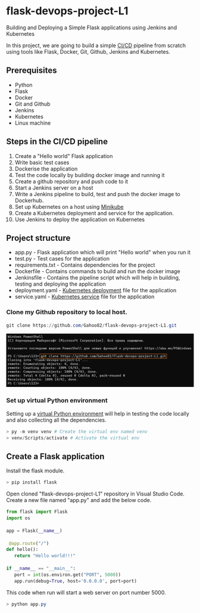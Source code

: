 # flask-devops-project-L1
Building and Deploying a Simple Flask applications using Jenkins and Kubernetes

In this project, we are going to build a simple [CI/CD](https://www.atlassian.com/continuous-delivery/principles/continuous-integration-vs-delivery-vs-deployment) pipeline from scratch using tools like Flask, Docker, Git, Github, Jenkins and Kubernetes.
 
## Prerequisites
 
* Python
* Flask
* Docker
* Git and Github
* Jenkins
* Kubernetes
* Linux machine
 
## Steps in the CI/CD pipeline
1. Create a "Hello world" Flask application
2. Write basic test cases
3. Dockerise the application
4. Test the code locally by building docker image and running it
5. Create a github repository and push code to it
6. Start a Jenkins server on a host
7. Write a Jenkins pipeline to build, test and push the docker image to Dockerhub.
8. Set up Kubernetes on a host using [Minikube](https://minikube.sigs.k8s.io/docs/start/)
9. Create a Kubernetes deployment and service for the application.
10. Use Jenkins to deploy the application on Kubernetes
 
## Project structure
 
* app.py - Flask application which will print "Hello world" when you run it
* test.py - Test cases for the application
* requirements.txt - Contains dependencies for the project
* Dockerfile - Contains commands to build and run the docker image
* Jenkinsfile - Contains the pipeline script which will help in building, testing and deploying the application
* deployment.yaml - [Kubernetes deployment](https://kubernetes.io/docs/concepts/workloads/controllers/deployment/) file for the application
* service.yaml - [Kubernetes service](https://kubernetes.io/docs/concepts/services-networking/service/) file for the application
 


### Clone my Github repository to local host.

 ```powershell
git clone https://github.com/Gahoo82/flask-devops-project-L1.git
 ```
 ![git-clone-rep](images/1-git-clone-rep.png)
 
 ### Set up virtual Python environment

 Setting up a [virtual Python environment](https://docs.python.org/3/library/venv.html) will help in testing the code locally and also collecting all the dependencies.
 
```powershell
> py -m venv venv # Create the virtual env named venv
> venv/Scripts/activate # Activate the virtual env
```
 
## Create a Flask application
 
Install the flask module.
 
```powershell
> pip install flask
```
Open cloned "flask-devops-project-L1" repository in Visual Studio Code.
Create a new file named "app.py" and add the below code.
 
```python
from flask import Flask
import os
 
app = Flask(__name__)
 
 @app.route("/")
def hello():
   return "Hello world!!!"
  
if __name__ == "__main__":
   port = int(os.environ.get("PORT", 5000))
   app.run(debug=True, host='0.0.0.0', port=port)
```
 
This code when run will start a web server on port number 5000. 
 
```powershell
> python app.py
```
